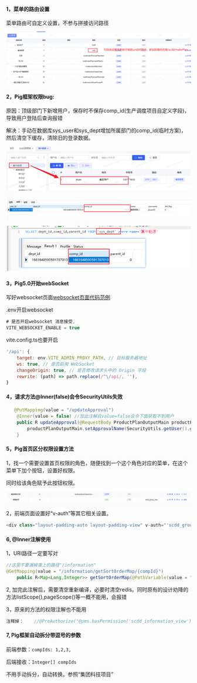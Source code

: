 #### 1，菜单的路由设置

菜单路由可自定义设置，不参与拼接访问路径

![1685698184188](note-images/1685698184188.png)

#### 2，Pig框架权限bug: 

原因：顶级部门下新增用户，保存时不保存comp_id(生产调度项目自定义字段)，导致用户登陆后查询报错

 解决：手动在数据库sys_user和sys_dept增加所属部门的comp_id(临时方案)，然后清空下缓存，清除旧的登录数据。

![1687245168365](note-images/1687245168365.png)

![1690770762033](note-images/1690770762033.png)

![1693897104626](note-images/1693897104626.png)

#### 3，Pig5.0开始webSocket

写好websocket页面<a href="Websocket">websocket页面代码范例</a>

.env开启websocket

```js
# 是否开启websocket 消息接受,
VITE_WEBSOCKET_ENABLE = true
```

vite.config.ts也要开启

```javascript
'/api': {
    target: env.VITE_ADMIN_PROXY_PATH, // 目标服务器地址
    ws: true, // 是否启用 WebSocket
    changeOrigin: true, // 是否修改请求头中的 Origin 字段
    rewrite: (path) => path.replace(/^\/api/, ''),
}
```

#### 4，请求方法@Inner(false)会令SecurityUtils失效

```java
   @PutMapping(value = "/updateApproval")
	@Inner(value = false) //加此注解且value=false会令下面获取不到用户
    public R updateApproval(@RequestBody ProductPlanOutputMain productPlanOutputMain){
        productPlanOutputMain.setApprovalName(SecurityUtils.getUser().getName());
    }
```

#### 5，Pig首页区分权限设置方法

1，找一个需要设置首页权限的角色，随便找到一个这个角色对应的菜单，在这个菜单下加个按钮，设置好权限。

同时给该角色赋予此按钮权限。

![1695021653908](note-images/1695021653908.png)

2，前端页面设置好“v-auth”等其它相关设置。

```javascript
<div class="layout-padding-auto layout-padding-view" v-auth="'scdd_group_view'">
```

#### 6, @Inner注解使用

1，URI路径一定要写对

```java
//这里不要漏掉类上的路径"/information"	
@GetMapping(value = "/information/getSortOrderMap/{compId}")  
	public R<Map<Long,Integer>> getSortOrderMap(@PathVariable(value = "compId") Long compId, @RequestHeader(SecurityConstants.FROM) String from);

```

2, 加完此注解后，需要清空重新编译，必要时清空redis。同时原有的设计劝降的方法listScope(),pageScope()等一概不能用，会报错

3，原来的方法的权限注解也不能用

```java
注释掉：    //@PreAuthorize("@pms.hasPermission('scdd_information_view')" )

```

#### 7, Pig框架自动拆分带逗号的参数

前端参数：```compIds: 1,2,3,```

后端接收：```Integer[] compIds```

不用手动拆分，自动转换。参照“集团科技项目”